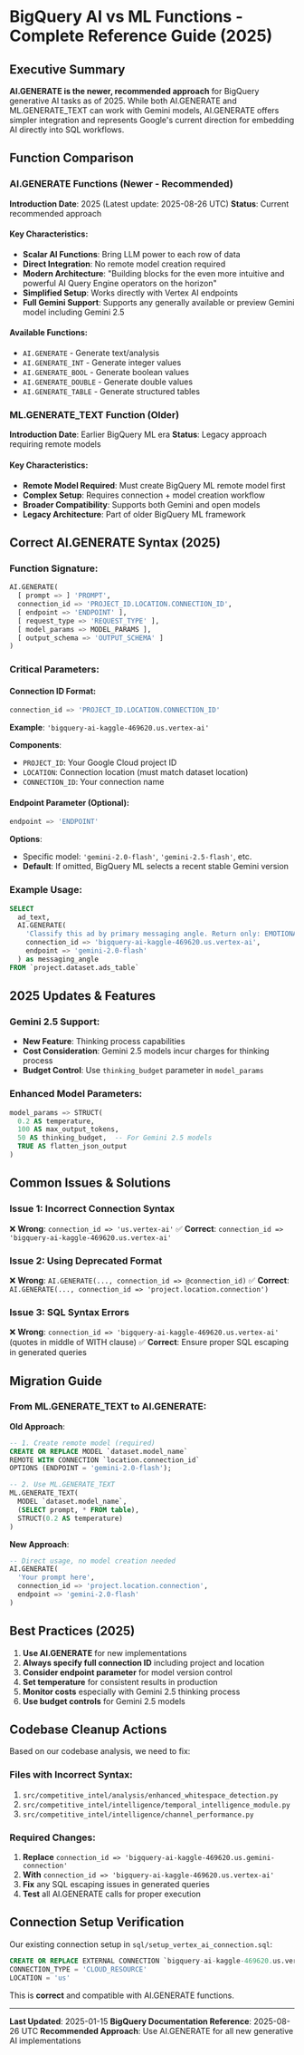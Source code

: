 # BigQuery AI vs ML Functions - Complete Reference Guide (2025)

## Executive Summary

**AI.GENERATE is the newer, recommended approach** for BigQuery generative AI tasks as of 2025. While both AI.GENERATE and ML.GENERATE_TEXT can work with Gemini models, AI.GENERATE offers simpler integration and represents Google's current direction for embedding AI directly into SQL workflows.

## Function Comparison

### AI.GENERATE Functions (Newer - Recommended)

**Introduction Date**: 2025 (Latest update: 2025-08-26 UTC)
**Status**: Current recommended approach

#### Key Characteristics:
- **Scalar AI Functions**: Bring LLM power to each row of data
- **Direct Integration**: No remote model creation required
- **Modern Architecture**: "Building blocks for the even more intuitive and powerful AI Query Engine operators on the horizon"
- **Simplified Setup**: Works directly with Vertex AI endpoints
- **Full Gemini Support**: Supports any generally available or preview Gemini model including Gemini 2.5

#### Available Functions:
- `AI.GENERATE` - Generate text/analysis
- `AI.GENERATE_INT` - Generate integer values
- `AI.GENERATE_BOOL` - Generate boolean values
- `AI.GENERATE_DOUBLE` - Generate double values
- `AI.GENERATE_TABLE` - Generate structured tables

### ML.GENERATE_TEXT Function (Older)

**Introduction Date**: Earlier BigQuery ML era
**Status**: Legacy approach requiring remote models

#### Key Characteristics:
- **Remote Model Required**: Must create BigQuery ML remote model first
- **Complex Setup**: Requires connection + model creation workflow
- **Broader Compatibility**: Supports both Gemini and open models
- **Legacy Architecture**: Part of older BigQuery ML framework

## Correct AI.GENERATE Syntax (2025)

### Function Signature:
```sql
AI.GENERATE(
  [ prompt => ] 'PROMPT',
  connection_id => 'PROJECT_ID.LOCATION.CONNECTION_ID',
  [ endpoint => 'ENDPOINT' ],
  [ request_type => 'REQUEST_TYPE' ],
  [ model_params => MODEL_PARAMS ],
  [ output_schema => 'OUTPUT_SCHEMA' ]
)
```

### Critical Parameters:

#### Connection ID Format:
```sql
connection_id => 'PROJECT_ID.LOCATION.CONNECTION_ID'
```
**Example**: `'bigquery-ai-kaggle-469620.us.vertex-ai'`

**Components**:
- `PROJECT_ID`: Your Google Cloud project ID
- `LOCATION`: Connection location (must match dataset location)
- `CONNECTION_ID`: Your connection name

#### Endpoint Parameter (Optional):
```sql
endpoint => 'ENDPOINT'
```
**Options**:
- Specific model: `'gemini-2.0-flash'`, `'gemini-2.5-flash'`, etc.
- **Default**: If omitted, BigQuery ML selects a recent stable Gemini version

### Example Usage:
```sql
SELECT
  ad_text,
  AI.GENERATE(
    'Classify this ad by primary messaging angle. Return only: EMOTIONAL, FUNCTIONAL, ASPIRATIONAL, SOCIAL_PROOF, or PROBLEM_SOLUTION',
    connection_id => 'bigquery-ai-kaggle-469620.us.vertex-ai',
    endpoint => 'gemini-2.0-flash'
  ) as messaging_angle
FROM `project.dataset.ads_table`
```

## 2025 Updates & Features

### Gemini 2.5 Support:
- **New Feature**: Thinking process capabilities
- **Cost Consideration**: Gemini 2.5 models incur charges for thinking process
- **Budget Control**: Use `thinking_budget` parameter in `model_params`

### Enhanced Model Parameters:
```sql
model_params => STRUCT(
  0.2 AS temperature,
  100 AS max_output_tokens,
  50 AS thinking_budget,  -- For Gemini 2.5 models
  TRUE AS flatten_json_output
)
```

## Common Issues & Solutions

### Issue 1: Incorrect Connection Syntax
❌ **Wrong**: `connection_id => 'us.vertex-ai'`
✅ **Correct**: `connection_id => 'bigquery-ai-kaggle-469620.us.vertex-ai'`

### Issue 2: Using Deprecated Format
❌ **Wrong**: `AI.GENERATE(..., connection_id => @connection_id)`
✅ **Correct**: `AI.GENERATE(..., connection_id => 'project.location.connection')`

### Issue 3: SQL Syntax Errors
❌ **Wrong**: `connection_id => 'bigquery-ai-kaggle-469620.us.vertex-ai'` (quotes in middle of WITH clause)
✅ **Correct**: Ensure proper SQL escaping in generated queries

## Migration Guide

### From ML.GENERATE_TEXT to AI.GENERATE:

**Old Approach**:
```sql
-- 1. Create remote model (required)
CREATE OR REPLACE MODEL `dataset.model_name`
REMOTE WITH CONNECTION `location.connection_id`
OPTIONS (ENDPOINT = 'gemini-2.0-flash');

-- 2. Use ML.GENERATE_TEXT
ML.GENERATE_TEXT(
  MODEL `dataset.model_name`,
  (SELECT prompt, * FROM table),
  STRUCT(0.2 AS temperature)
)
```

**New Approach**:
```sql
-- Direct usage, no model creation needed
AI.GENERATE(
  'Your prompt here',
  connection_id => 'project.location.connection',
  endpoint => 'gemini-2.0-flash'
)
```

## Best Practices (2025)

1. **Use AI.GENERATE** for new implementations
2. **Always specify full connection ID** including project and location
3. **Consider endpoint parameter** for model version control
4. **Set temperature** for consistent results in production
5. **Monitor costs** especially with Gemini 2.5 thinking process
6. **Use budget controls** for Gemini 2.5 models

## Codebase Cleanup Actions

Based on our codebase analysis, we need to fix:

### Files with Incorrect Syntax:
1. `src/competitive_intel/analysis/enhanced_whitespace_detection.py`
2. `src/competitive_intel/intelligence/temporal_intelligence_module.py`
3. `src/competitive_intel/intelligence/channel_performance.py`

### Required Changes:
1. **Replace** `connection_id => 'bigquery-ai-kaggle-469620.us.gemini-connection'`
2. **With** `connection_id => 'bigquery-ai-kaggle-469620.us.vertex-ai'`
3. **Fix** any SQL escaping issues in generated queries
4. **Test** all AI.GENERATE calls for proper execution

## Connection Setup Verification

Our existing connection setup in `sql/setup_vertex_ai_connection.sql`:
```sql
CREATE OR REPLACE EXTERNAL CONNECTION `bigquery-ai-kaggle-469620.us.vertex-ai`
CONNECTION_TYPE = 'CLOUD_RESOURCE'
LOCATION = 'us'
```

This is **correct** and compatible with AI.GENERATE functions.

---

**Last Updated**: 2025-01-15
**BigQuery Documentation Reference**: 2025-08-26 UTC
**Recommended Approach**: Use AI.GENERATE for all new generative AI implementations